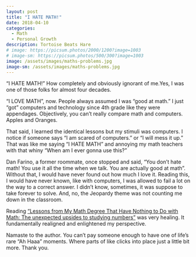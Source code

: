```yaml
---
layout: post
title: "I HATE MATH!"
date: 2018-04-10
categories:
  - Math
  - Personal Growth
description: Tortoise Beats Hare
# image: https://picsum.photos/2000/1200?image=1003
# image-sm: https://picsum.photos/500/300?image=1003
image: /assets/images/maths-problems.jpg
image-sm: /assets/images/maths-problems.jpg
---
```


“I HATE MATH!” How completely and obviously ignorant of me.Yes, I was one of those folks for almost four decades.

“I LOVE MATH”, now. People always assumed I was “good at math.” I just “got” computers and technology since 4th grade like they were appendages. Objectively, you can’t really compare math and computers. Apples and Oranges.

That said, I learned the identical lessons but my stimuli was computers. I notice if someone says “I am scared of computers.” or “I will mess it up.” That was like me saying “I HATE MATH” and annoying my math teachers with that whiny “When am I ever gonna use this?”

Dan Farino, a former roommate, once stopped and said, “You don’t hate math! You use it all the time when we talk. You are actually good at math”. Without that, I would have never found out how much I love it. Reading this, I would have never known, like with computers, I was allowed to fail a lot on the way to a correct answer. I didn’t know, sometimes, it was suppose to take forever to solve. And, no, the Jeopardy theme was not counting me down in the classroom.

Reading [“Lessons from My Math Degree That Have Nothing to Do with Math: The unexpected upsides to studying numbers”](https://medium.com/s/story/6-life-lessons-from-my-math-degree-that-have-nothing-to-do-with-math-d38aba90edfe) was very healing. It fundamentally realigned and enlightened my perspective.

Namaste to the author. You can’t pay someone enough to have one of life’s rare “Ah Haaa” moments. Where parts of like clicks into place just a little bit more. Thank you.
